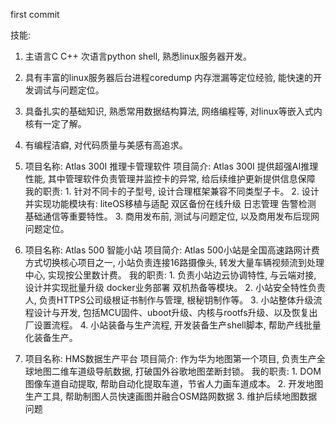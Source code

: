 first commit

技能:
1. 主语言C C++ 次语言python shell, 熟悉linux服务器开发。
2. 具有丰富的linux服务器后台进程coredump 内存泄漏等定位经验, 能快速的开发调试与问题定位。
3. 具备扎实的基础知识, 熟悉常用数据结构算法, 网络编程等, 对linux等嵌入式内核有一定了解。
4. 有编程洁癖, 对代码质量与美感有高追求。 


1. 项目名称: Atlas 300I 推理卡管理软件 
   项目简介: Atlas 300I 提供超强AI推理性能, 其中管理软件负责管理并监控卡的异常, 给后续维护更新提供信息保障
   我的职责: 1. 针对不同卡的子型号, 设计合理框架兼容不同类型子卡。
			 2. 设计并实现功能模块有: liteOS移植与适配 双区备份在线升级 日志管理 告警检测 基础通信等重要特性。
			 3. 商用发布前, 测试与问题定位, 以及商用发布后现网问题定位。

2. 项目名称: Atlas 500 智能小站
   项目简介: Atlas 500小站是全国高速路网计费方式切换核心项目之一, 小站负责连接16路摄像头, 转发大量车辆视频流到处理中心, 实现按公里数计费。
   我的职责: 1. 负责小站边云协调特性, 与云端对接, 设计并实现批量升级 docker业务部署 双机热备等模块。
	         2. 小站安全特性负责人, 负责HTTPS公司级根证书制作与管理, 根秘钥制作等。
             3. 小站整体升级流程设计与开发, 包括MCU固件、uboot升级、内核与rootfs升级、以及恢复出厂设置流程。
		     4. 小站装备与生产流程, 开发装备生产shell脚本, 帮助产线批量化装备生产。

3. 项目名称: HMS数据生产平台
   项目简介: 作为华为地图第一个项目, 负责生产全球地图二维车道级导航数据, 打破国外谷歌地图垄断封锁。
   我的职责: 1. DOM图像车道自动提取, 帮助自动化提取车道，节省人力画车道成本。
             2. 开发地图生产工具, 帮助制图人员快速画图并融合OSM路网数据
             3. 维护后续地图数据问题
